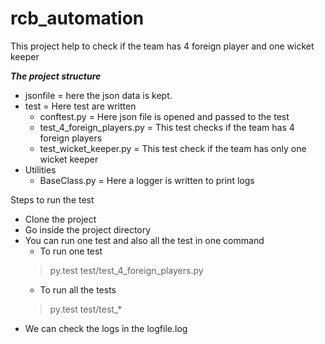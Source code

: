 # rcb_automation

This project help to check if the team has 4 foreign player and one wicket keeper

***The project structure***
- jsonfile = here the json data is kept.
- test = Here test are written
    - conftest.py = Here json file is opened and passed to the test
    - test_4_foreign_players.py = This test checks if the team has 4 foreign players
    - test_wicket_keeper.py = This test check if the team has only one wicket keeper
- Utilities
    - BaseClass.py = Here a logger is written to print logs

Steps to run the test
- Clone the project
- Go inside the project directory
- You can run one test and also all the test in one command
  - To run one test
  > py.test test/test_4_foreign_players.py
  - To run all the tests
  > py.test test/test_*
- We can check the logs in the logfile.log
